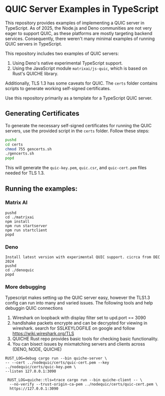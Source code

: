 # QUIC Server Examples in TypeScript

This repository provides examples of implementing a QUIC server in TypeScript.
As of 2025, the Node.js and Deno communities are not very eager to support QUIC,
as these platforms are mostly targeting backend services. Consequently, there
weren't many minimal examples of running QUIC servers in TypeScript.

This repository includes two examples of QUIC servers:

1. Using Deno's native experimental TypeScript support.
2. Using the JavaScript module `matrixai/js-quic`, which is based on Rust's
   QUICHE library.

Additionally, TLS 1.3 has some caveats for QUIC. The `certs` folder contains
scripts to generate working self-signed certificates.

Use this repository primarily as a template for a TypeScript QUIC server.

## Generating Certificates

To generate the necessary self-signed certificates for running the QUIC servers,
use the provided script in the `certs` folder. Follow these steps:

```bash
pushd
cd certs
chmod 755 gencerts.sh
./gencerts.sh
popd
```

This will generate the `quic-key.pem`, `quic.csr`, and `quic-cert.pem` files
needed for TLS 1.3.

## Running the examples:

### Matrix AI

```
pushd
cd ./matrixai
npm install
npm run startserver
npm run startclient
popd
```

### Deno

```
Install latest version with experimental QUIC support. cicrca from DEC 2024
pushd
cd ./denoquic
popd
```

### More debugging

Typescript makes setting up the QUIC server easy, however the TLS1.3 config can
run into many and varied issues. The following tools and help debuggin QUIC
connections

1. Wireshark on loopback with display filter set to upd.port == 3090
2. handlshake packets encrypte and can be decrypted for viewing in wireshark.
   search for SSLKEYLOGFILE on google and follow https://wiki.wireshark.org/TLS
3. QUICHE Rust repo provides basic tools for checking basic functionality.
4. You can bisect issues by mixmatching servers and clients across (DENO, NODE,
   QUICHE)

```
RUST_LOG=debug cargo run --bin quiche-server \
-- --cert ../nodequic/certs/quic-cert.pem --key ../nodequic/certs/quic-key.pem \
--listen 127.0.0.1:3090

 RUST_LOG=quiche::tls=trace cargo run --bin quiche-client -- \ 
  --no-verify --trust-origin-ca-pem ../nodequic/certs/quic-cert.pem \
  https://127.0.0.1:3090
```
